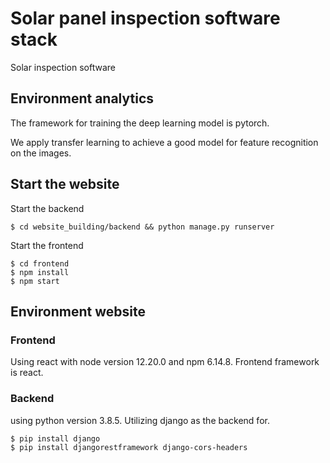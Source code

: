 # Solar panel inspection software stack

Solar inspection software

## Environment analytics
The framework for training the deep learning model is pytorch.

We apply transfer learning to achieve a good model for feature recognition on the images.

## Start the website
Start the backend
```console
$ cd website_building/backend && python manage.py runserver
```
Start the frontend
```console
$ cd frontend
$ npm install
$ npm start
```
## Environment website
### Frontend
Using react with node version 12.20.0 and npm 6.14.8. Frontend framework is react.

### Backend
using python version 3.8.5. Utilizing django as the backend for. 

```console
$ pip install django
$ pip install djangorestframework django-cors-headers
```

